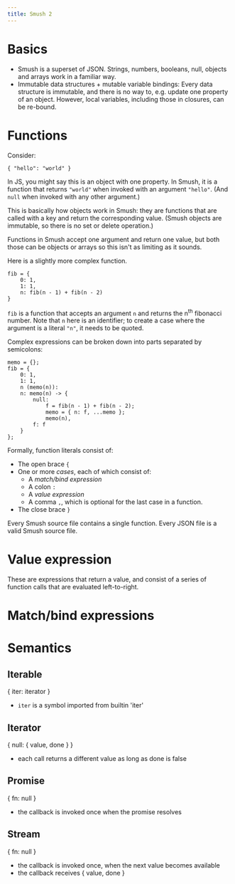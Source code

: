 ```yaml
---
title: Smush 2
---
```


# Basics

- Smush is a superset of JSON. Strings, numbers, booleans, null, objects and arrays work in a familiar way.
- Immutable data structures + mutable variable bindings: Every data structure is immutable, and there is no way to, e.g. update one property of an object. However, local variables, including those in closures, can be re-bound.

# Functions

Consider:

```
{ "hello": "world" }
```

In JS, you might say this is an object with one property. In Smush, it is a function that returns `"world"` when invoked with an argument `"hello"`. (And `null` when invoked with any other argument.)

This is basically how objects work in Smush: they are functions that are called with a key and return the corresponding value. (Smush objects are immutable, so there is no set or delete operation.)

Functions in Smush accept one argument and return one value, but both those can be objects or arrays so this isn't as limiting as it sounds.

Here is a slightly more complex function.

```
fib = {
    0: 1,
    1: 1,
    n: fib(n - 1) + fib(n - 2)
}
```

`fib` is a function that accepts an argument `n` and returns the n<sup>th</sup> fibonacci number. Note that `n` here is an identifier; to create a case where the argument is a literal `"n"`, it needs to be quoted.

Complex expressions can be broken down into parts separated by semicolons:

```
memo = {};
fib = {
    0: 1,
    1: 1,
    n (memo(n)):
    n: memo(n) -> {
        null:
            f = fib(n - 1) + fib(n - 2);
            memo = { n: f, ...memo };
            memo(n),
        f: f
    }
};
```

Formally, function literals consist of:
- The open brace `{`
- One or more _cases_, each of which consist of:
    - A _match/bind expression_
    - A colon `:`
    - A _value expression_
    - A comma `,`, which is optional for the last case in a function.
- The close brace `}`

Every Smush source file contains a single function. Every JSON file is a valid Smush source file.

# Value expression

These are expressions that return a value, and consist of a series of function calls that are evaluated left-to-right.

# Match/bind expressions



# Semantics

## Iterable
{ iter: iterator }
- `iter` is a symbol imported from builtin 'iter'

## Iterator
{ null: { value, done } }
- each call returns a different value as long as done is false

## Promise
{ fn: null }
- the callback is invoked once when the promise resolves

## Stream
{ fn: null }
- the callback is invoked once, when the next value becomes available
- the callback receives { value, done }